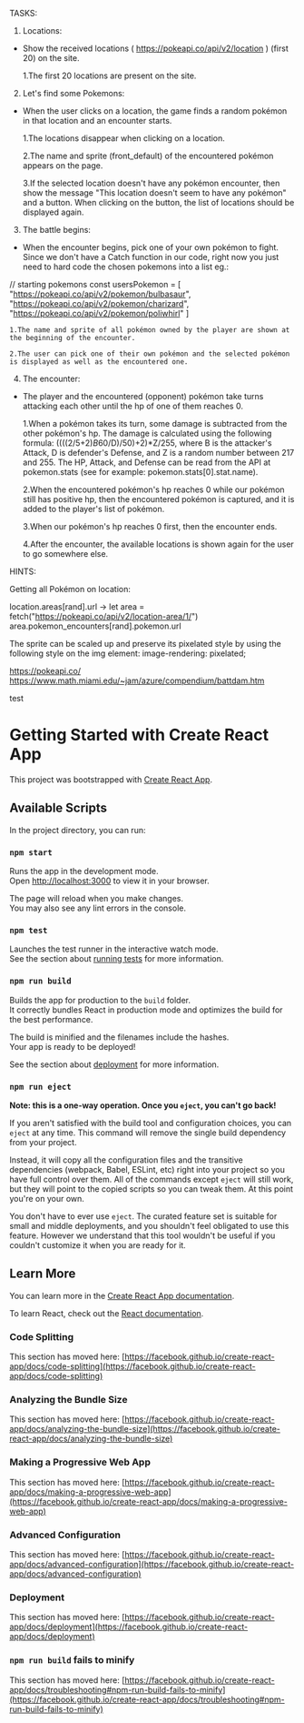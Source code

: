 TASKS: 
1. Locations:
- Show the received locations ( https://pokeapi.co/api/v2/location ) (first 20) on the site.

    1.The first 20 locations are present on the site.

2. Let's find some Pokemons:
- When the user clicks on a location, the game finds a random pokémon in that location and an encounter starts.

    1.The locations disappear when clicking on a location.

    2.The name and sprite (front_default) of the encountered pokémon appears on the page.

    3.If the selected location doesn't have any pokémon encounter, then show the message "This location doesn't seem to have any pokémon" and a button. When clicking on the button, the list of locations should be displayed again.

3. The battle begins:
- When the encounter begins, pick one of your own pokémon to fight. Since we don't have a Catch function in our code, right now you just need to hard code the chosen pokemons into a list eg.:


// starting pokemons
const usersPokemon = [
    "https://pokeapi.co/api/v2/pokemon/bulbasaur",
    "https://pokeapi.co/api/v2/pokemon/charizard",
    "https://pokeapi.co/api/v2/pokemon/poliwhirl"
]

    1.The name and sprite of all pokémon owned by the player are shown at the beginning of the encounter.

    2.The user can pick one of their own pokémon and the selected pokémon is displayed as well as the encountered one.

4. The encounter:
- The player and the encountered (opponent) pokémon take turns attacking each other until the hp of one of them reaches 0.

    1.When a pokémon takes its turn, some damage is subtracted from the other pokémon's hp. The damage is calculated using the following formula: ((((2/5+2)*B*60/D)/50)+2)*Z/255, where B is the attacker's Attack, D is defender's Defense, and Z is a random number between 217 and 255. The HP, Attack, and Defense can be read from the API at pokemon.stats (see for example: pokemon.stats[0].stat.name).

    2.When the encountered pokémon's hp reaches 0 while our pokémon still has positive hp, then the encountered pokémon is captured, and it is added to the player's list of pokémon.

    3.When our pokémon's hp reaches 0 first, then the encounter ends.

    4.After the encounter, the available locations is shown again for the user to go somewhere else.

HINTS:

Getting all Pokémon on location:

location.areas[rand].url ->
let area = fetch("https://pokeapi.co/api/v2/location-area/1/")
area.pokemon_encounters[rand].pokemon.url

The sprite can be scaled up and preserve its pixelated style by using the following style on the img element: image-rendering: pixelated;

https://pokeapi.co/
https://www.math.miami.edu/~jam/azure/compendium/battdam.htm

test

# Getting Started with Create React App

This project was bootstrapped with [Create React App](https://github.com/facebook/create-react-app).

## Available Scripts

In the project directory, you can run:

### `npm start`

Runs the app in the development mode.\
Open [http://localhost:3000](http://localhost:3000) to view it in your browser.

The page will reload when you make changes.\
You may also see any lint errors in the console.

### `npm test`

Launches the test runner in the interactive watch mode.\
See the section about [running tests](https://facebook.github.io/create-react-app/docs/running-tests) for more information.

### `npm run build`

Builds the app for production to the `build` folder.\
It correctly bundles React in production mode and optimizes the build for the best performance.

The build is minified and the filenames include the hashes.\
Your app is ready to be deployed!

See the section about [deployment](https://facebook.github.io/create-react-app/docs/deployment) for more information.

### `npm run eject`

**Note: this is a one-way operation. Once you `eject`, you can't go back!**

If you aren't satisfied with the build tool and configuration choices, you can `eject` at any time. This command will remove the single build dependency from your project.

Instead, it will copy all the configuration files and the transitive dependencies (webpack, Babel, ESLint, etc) right into your project so you have full control over them. All of the commands except `eject` will still work, but they will point to the copied scripts so you can tweak them. At this point you're on your own.

You don't have to ever use `eject`. The curated feature set is suitable for small and middle deployments, and you shouldn't feel obligated to use this feature. However we understand that this tool wouldn't be useful if you couldn't customize it when you are ready for it.

## Learn More

You can learn more in the [Create React App documentation](https://facebook.github.io/create-react-app/docs/getting-started).

To learn React, check out the [React documentation](https://reactjs.org/).

### Code Splitting

This section has moved here: [https://facebook.github.io/create-react-app/docs/code-splitting](https://facebook.github.io/create-react-app/docs/code-splitting)

### Analyzing the Bundle Size

This section has moved here: [https://facebook.github.io/create-react-app/docs/analyzing-the-bundle-size](https://facebook.github.io/create-react-app/docs/analyzing-the-bundle-size)

### Making a Progressive Web App

This section has moved here: [https://facebook.github.io/create-react-app/docs/making-a-progressive-web-app](https://facebook.github.io/create-react-app/docs/making-a-progressive-web-app)

### Advanced Configuration

This section has moved here: [https://facebook.github.io/create-react-app/docs/advanced-configuration](https://facebook.github.io/create-react-app/docs/advanced-configuration)

### Deployment

This section has moved here: [https://facebook.github.io/create-react-app/docs/deployment](https://facebook.github.io/create-react-app/docs/deployment)

### `npm run build` fails to minify

This section has moved here: [https://facebook.github.io/create-react-app/docs/troubleshooting#npm-run-build-fails-to-minify](https://facebook.github.io/create-react-app/docs/troubleshooting#npm-run-build-fails-to-minify)
